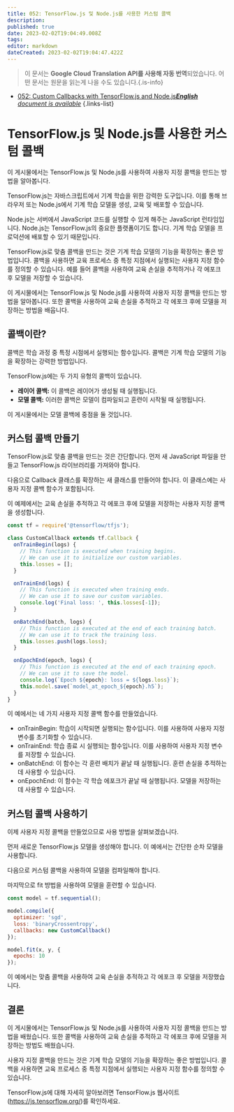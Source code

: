 ```yaml
---
title: 052: TensorFlow.js 및 Node.js를 사용한 커스텀 콜백
description: 
published: true
date: 2023-02-02T19:04:49.008Z
tags: 
editor: markdown
dateCreated: 2023-02-02T19:04:47.422Z
---
```


> 이 문서는 **Google Cloud Translation API를 사용해 자동 번역**되었습니다.
어떤 문서는 원문을 읽는게 나을 수도 있습니다.{.is-info}



- [052: Custom Callbacks with TensorFlow.js and Node.js***English** document is available*](/en/Knowledge-base/TensorFlow-js/Learning/052-custom-callbacks-with-tensorflow-js-and-node-js)
{.links-list}


# TensorFlow.js 및 Node.js를 사용한 커스텀 콜백

이 게시물에서는 TensorFlow.js 및 Node.js를 사용하여 사용자 지정 콜백을 만드는 방법을 알아봅니다.

TensorFlow.js는 자바스크립트에서 기계 학습을 위한 강력한 도구입니다. 이를 통해 브라우저 또는 Node.js에서 기계 학습 모델을 생성, 교육 및 배포할 수 있습니다.

Node.js는 서버에서 JavaScript 코드를 실행할 수 있게 해주는 JavaScript 런타임입니다. Node.js는 TensorFlow.js의 중요한 플랫폼이기도 합니다. 기계 학습 모델을 프로덕션에 배포할 수 있기 때문입니다.

TensorFlow.js로 맞춤 콜백을 만드는 것은 기계 학습 모델의 기능을 확장하는 좋은 방법입니다. 콜백을 사용하면 교육 프로세스 중 특정 지점에서 실행되는 사용자 지정 함수를 정의할 수 있습니다. 예를 들어 콜백을 사용하여 교육 손실을 추적하거나 각 에포크 후 모델을 저장할 수 있습니다.

이 게시물에서는 TensorFlow.js 및 Node.js를 사용하여 사용자 지정 콜백을 만드는 방법을 알아봅니다. 또한 콜백을 사용하여 교육 손실을 추적하고 각 에포크 후에 모델을 저장하는 방법을 배웁니다.

## 콜백이란?

콜백은 학습 과정 중 특정 시점에서 실행되는 함수입니다. 콜백은 기계 학습 모델의 기능을 확장하는 강력한 방법입니다.

TensorFlow.js에는 두 가지 유형의 콜백이 있습니다.

* **레이어 콜백:** 이 콜백은 레이어가 생성될 때 실행됩니다.
* **모델 콜백:** 이러한 콜백은 모델이 컴파일되고 훈련이 시작될 때 실행됩니다.

이 게시물에서는 모델 콜백에 중점을 둘 것입니다.

## 커스텀 콜백 만들기

TensorFlow.js로 맞춤 콜백을 만드는 것은 간단합니다. 먼저 새 JavaScript 파일을 만들고 TensorFlow.js 라이브러리를 가져와야 합니다.

다음으로 Callback 클래스를 확장하는 새 클래스를 만들어야 합니다. 이 클래스에는 사용자 지정 콜백 함수가 포함됩니다.

이 예제에서는 교육 손실을 추적하고 각 에포크 후에 모델을 저장하는 사용자 지정 콜백을 생성합니다.

```javascript
const tf = require('@tensorflow/tfjs');

class CustomCallback extends tf.Callback {
  onTrainBegin(logs) {
    // This function is executed when training begins.
    // We can use it to initialize our custom variables.
    this.losses = [];
  }

  onTrainEnd(logs) {
    // This function is executed when training ends.
    // We can use it to save our custom variables.
    console.log('Final loss: ', this.losses[-1]);
  }

  onBatchEnd(batch, logs) {
    // This function is executed at the end of each training batch.
    // We can use it to track the training loss.
    this.losses.push(logs.loss);
  }

  onEpochEnd(epoch, logs) {
    // This function is executed at the end of each training epoch.
    // We can use it to save the model.
    console.log(`Epoch ${epoch}: loss = ${logs.loss}`);
    this.model.save(`model_at_epoch_${epoch}.h5`);
  }
}
```

이 예에서는 네 가지 사용자 지정 콜백 함수를 만들었습니다.

* onTrainBegin: 학습이 시작되면 실행되는 함수입니다. 이를 사용하여 사용자 지정 변수를 초기화할 수 있습니다.
* onTrainEnd: 학습 종료 시 실행되는 함수입니다. 이를 사용하여 사용자 지정 변수를 저장할 수 있습니다.
* onBatchEnd: 이 함수는 각 훈련 배치가 끝날 때 실행됩니다. 훈련 손실을 추적하는 데 사용할 수 있습니다.
* onEpochEnd: 이 함수는 각 학습 에포크가 끝날 때 실행됩니다. 모델을 저장하는 데 사용할 수 있습니다.

## 커스텀 콜백 사용하기

이제 사용자 지정 콜백을 만들었으므로 사용 방법을 살펴보겠습니다.

먼저 새로운 TensorFlow.js 모델을 생성해야 합니다. 이 예에서는 간단한 순차 모델을 사용합니다.

다음으로 커스텀 콜백을 사용하여 모델을 컴파일해야 합니다.

마지막으로 fit 방법을 사용하여 모델을 훈련할 수 있습니다.

```javascript
const model = tf.sequential();

model.compile({
  optimizer: 'sgd',
  loss: 'binaryCrossentropy',
  callbacks: new CustomCallback()
});

model.fit(x, y, {
  epochs: 10
});
```

이 예에서는 맞춤 콜백을 사용하여 교육 손실을 추적하고 각 에포크 후 모델을 저장했습니다.

## 결론

이 게시물에서는 TensorFlow.js 및 Node.js를 사용하여 사용자 지정 콜백을 만드는 방법을 배웠습니다. 또한 콜백을 사용하여 교육 손실을 추적하고 각 에포크 후에 모델을 저장하는 방법도 배웠습니다.

사용자 지정 콜백을 만드는 것은 기계 학습 모델의 기능을 확장하는 좋은 방법입니다. 콜백을 사용하면 교육 프로세스 중 특정 지점에서 실행되는 사용자 지정 함수를 정의할 수 있습니다.

TensorFlow.js에 대해 자세히 알아보려면 TensorFlow.js 웹사이트(https://js.tensorflow.org/)를 확인하세요.
